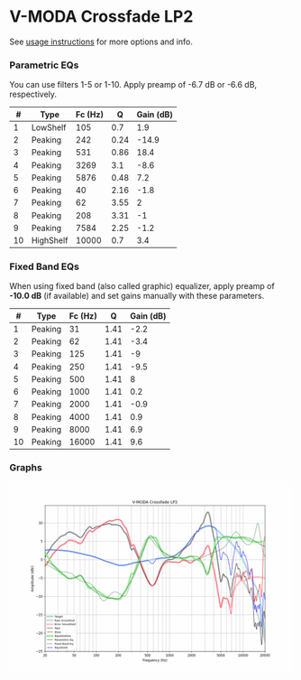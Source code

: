 # V-MODA Crossfade LP2
See [usage instructions](https://github.com/jaakkopasanen/AutoEq#usage) for more options and info.

### Parametric EQs
You can use filters 1-5 or 1-10. Apply preamp of -6.7 dB or -6.6 dB, respectively.

|   # | Type      |   Fc (Hz) |    Q |   Gain (dB) |
|-----|-----------|-----------|------|-------------|
|   1 | LowShelf  |       105 | 0.7  |         1.9 |
|   2 | Peaking   |       242 | 0.24 |       -14.9 |
|   3 | Peaking   |       531 | 0.86 |        18.4 |
|   4 | Peaking   |      3269 | 3.1  |        -8.6 |
|   5 | Peaking   |      5876 | 0.48 |         7.2 |
|   6 | Peaking   |        40 | 2.16 |        -1.8 |
|   7 | Peaking   |        62 | 3.55 |         2   |
|   8 | Peaking   |       208 | 3.31 |        -1   |
|   9 | Peaking   |      7584 | 2.25 |        -1.2 |
|  10 | HighShelf |     10000 | 0.7  |         3.4 |

### Fixed Band EQs
When using fixed band (also called graphic) equalizer, apply preamp of **-10.0 dB** (if available) and set gains manually with these parameters.

|   # | Type    |   Fc (Hz) |    Q |   Gain (dB) |
|-----|---------|-----------|------|-------------|
|   1 | Peaking |        31 | 1.41 |        -2.2 |
|   2 | Peaking |        62 | 1.41 |        -3.4 |
|   3 | Peaking |       125 | 1.41 |        -9   |
|   4 | Peaking |       250 | 1.41 |        -9.5 |
|   5 | Peaking |       500 | 1.41 |         8   |
|   6 | Peaking |      1000 | 1.41 |         0.2 |
|   7 | Peaking |      2000 | 1.41 |        -0.9 |
|   8 | Peaking |      4000 | 1.41 |         0.9 |
|   9 | Peaking |      8000 | 1.41 |         6.9 |
|  10 | Peaking |     16000 | 1.41 |         9.6 |

### Graphs
![](./V-MODA%20Crossfade%20LP2.png)

